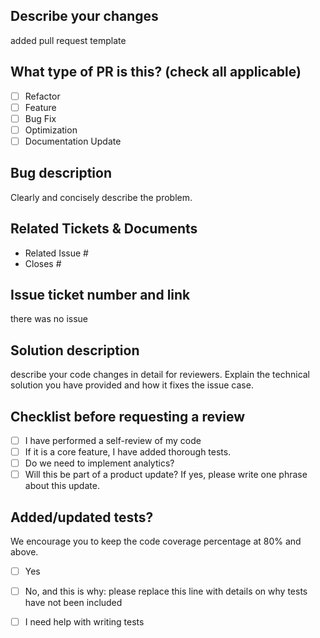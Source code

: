 ## Describe your changes
added pull request template

## **What type of PR is this? (check all applicable)**
- [ ] Refactor
- [ ] Feature
- [ ] Bug Fix
- [ ] Optimization
- [ ] Documentation Update

## Bug description
Clearly and concisely describe the problem. 

## Related Tickets & Documents

<!--
For pull requests that relate or close an issue, please include them
below.  We like to follow [Github's guidance on linking issues to pull requests](https://docs.github.com/en/issues/tracking-your-work-with-issues/linking-a-pull-request-to-an-issue).

For example having the text: "closes #1234" would connect the current pull
request to issue 1234.  And when we merge the pull request, Github will
automatically close the issue.
-->

- Related Issue #
- Closes #

## Issue ticket number and link
there was no issue

## Solution description
describe your code changes in detail for reviewers. Explain the technical solution you have provided and how it fixes the issue case.

## Checklist before requesting a review
- [ ] I have performed a self-review of my code
- [ ] If it is a core feature, I have added thorough tests.
- [ ] Do we need to implement analytics?
- [ ] Will this be part of a product update? If yes, please write one phrase about this update.

## **Added/updated tests?**
We encourage you to keep the code coverage percentage at 80% and above.

- [ ] Yes
- [ ] No, and this is why: please replace this line with details on why tests have not been included
- [ ] I need help with writing tests

